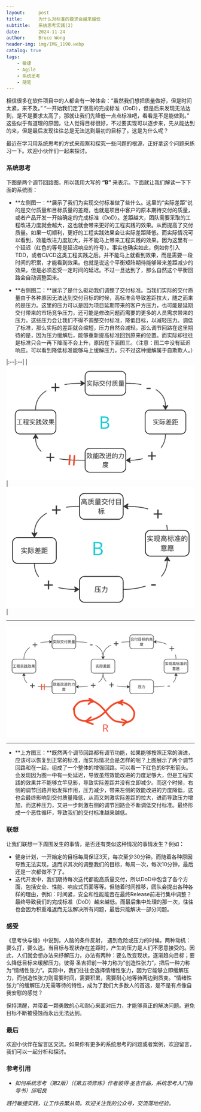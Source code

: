 ```yaml
---
layout:     post
title:      为什么对标准的要求会越来越低
subtitle:   系统思考实践(2)
date:       2024-11-24
author:     Bruce Wong
header-img: img/IMG_1190.webp
catalog: true
tags:
    - 敏捷
    - Agile
    - 系统思考
    - 随笔
---
```


相信很多在软件项目中的人都会有一种体会：“虽然我们想把质量做好，但是时间太紧，来不及。” “一开始我们定了很高的完成标准（DoD），但是后来发现无法达到，是不是要求太高了，那就让我们先降低一点点标准吧，看看是不是能做到。” 这些似乎有道理的原因，让人觉得目标很好，不过要实现可以逐步来，先从能达到的来，但是最后发现往往总是无法达到最初的目标了。这是为什么呢？

最近在学习用系统思考的方式来观察和探究一些问题的根源，正好拿这个问题来练习一下。欢迎小伙伴们一起来探讨。
### 系统思考
下图是两个调节回路图，所以我用大写的 **“B”** 来表示。下面就让我们解读一下下面的系统图：
+ **左侧图一：**展示了我们为实现交付标准做了些什么。这里的“实际差距”说的是交付质量和目标质量的差距，也就是项目中客户的原本期待交付的质量，或者产品开发一开始确定的完成标准（DoD）。差距越大，团队需要采取的工程改进力度就会越大，这也就会带来更好的工程实践的效果。从而提高了交付质量。如果一切顺利，更好的工程实践效果会让实际差距降低。而实际情况可以看到，效能改进力度加大，并不能马上带来工程实践的效果。因为这里有一个延迟（红色的等号是延迟响应的符号）。事实也确实如此，例如你引入TDD，或者CI/CD这类工程实践之后。并不能马上就看到效果，而是需要一段时间的积累，才能看到效果。也就是说这个平衡矩阵期待能够带来差距减少的效果，但是必须忍受一定时间的延迟。不过一旦达到了，那么自然这个平衡回路会自动调整回来。

+ **右侧图二：**展示了是什么驱动我们调整了交付标准。当我们实际的交付质量由于各种原因无法达到交付目标的时候，高标准会导致差距拉大，随之而来的是压力。这里的压力可以是因为项目延期带来的客户方压力，也可能是延期交付带来的市场竞争压力，还可能是修改问题而需要的更多的人员需求带来的压力。这些压力会让我们不得不调整交付标准，降低目标，以减轻压力。调低了标准，那么实际的差距就会缩短，压力自然会减轻。那么调节回路在这里期待的是，因为压力缓解后，能够重新提高标准回到原来的位置。而实际却往往是标准只会一再下降而不会上升，原因在下面图三。（注意：图二中没有延迟响应。可以看到降低标准能够马上缓解压力，只不过这种缓解属于自欺欺人。）

|:--|:--|
| ![图一](/img/data/positiveobjective.png)   |  ![图二](/img/data/downobjective.png)  |

---

![图三](/img/data/erodinggoal.png)

---

+ **上方图三：**既然两个调节回路都有调节功能，如果能够按照正常的演进，应该可以恢复到正常的标准，而实际情况会是怎样的呢？上图展示了两个调节回路和在一起，组成了一个整体的增强回路。可以看一下红色的8字形箭头。会发现因为图一中有一处延迟，导致虽然效能改进的力度足够大，但是工程实践的效果并不能够立竿见影，导致实际差距并没有立即减少。而这个时候，右侧的调节回路开始发挥作用，压力减少，带来左侧的效能改进的力度降低，这也会最终影响到交付质量降低，从而又刺激实际差距的拉大，进而导致压力增加，而这种压力，又进一步刺激右侧的调节回路会不断调低交付标准。最终形成一个恶性循环，导致我们的交付标准越来越低。

### 联想
让我们联想一下周围发生的事情，是否还有类似这种情况的事情发生？例如：
- 健身计划，一开始定的目标每周保证3天，每次至少30分钟。而随着各种原因导致无法实现，退而求其次的调整我们的目标，每周一次，每次10分钟，最后还是一次都做不了了。
- 迭代开发中，我们期待每次迭代都能高质量交付，所以DoD中包含了各个方面，包括安全、性能、响应式页面等等。但随着时间推移，团队会提出各种各样的理由，例如：时间紧，安全和性能能否在最终Release前进行集中调整？最终导致我们的完成标准（DoD）越来越低。而最后集中处理的那一次，往往也会因为积重难返而无法解决所有问题，最后只能解决一部分问题。

### 感受
《思考快与慢》中说到，人脑的条件反射， 遇到危险或压力的时候，两种动机：要么打，要么逃。当目标与现状存在差距时，产生的压力是人们不愿意接受的。因此，人们就会想办法来纾解压力，办法有两种：要么改变现状，逐渐趋向目标；要么降低目标来缓解压力。彼得·圣吉把前一种力称为“创造性张力”，把后一种力称为“情绪性张力”。实际中，我们往往会选择情绪性张力，因为它能够立即缓解压力，而创造性张力则需要时间，需要积累，需要耐心地等待两边到质变。“情绪性张力”的缓解压力无需等待的特性，成为了我们大多数人的首选，是不是有点像自我安慰的感觉？

保持清醒，并带着一颗勇敢的心和耐心来面对压力，才能够真正的解决问题。避免目标不断被侵蚀而永远无法达到。

### 最后
欢迎小伙伴在留言区交流。如果你有更多的系统思考的问题或者案例，欢迎留言，我们可以一起分析和探讨。

### 参考引用
- *如何系统思考（第2版）（《第五项修炼》作者彼得·圣吉作品，系统思考入门指导书）邱昭良*

*践行敏捷实践，让工作去繁从简。欢迎关注我的公众号，交流落地经验。*